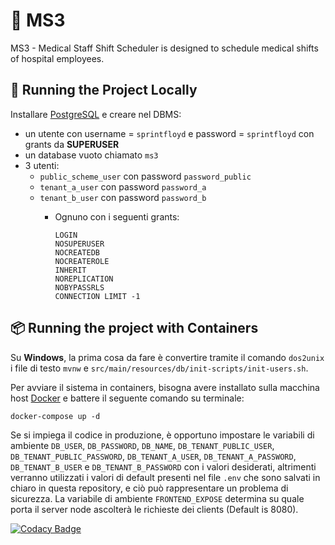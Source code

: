 # 🏥 MS3
MS3 - Medical Staff Shift Scheduler is designed to schedule medical shifts of hospital employees.

## 🚀 Running the Project Locally
Installare [PostgreSQL](https://www.postgresql.org/) e creare nel DBMS:
* un utente con username = `sprintfloyd` e password = `sprintfloyd` con grants da **SUPERUSER**
* un database vuoto chiamato `ms3`
* 3 utenti:
  * `public_scheme_user` con password `password_public`
  * `tenant_a_user` con password `password_a`
  * `tenant_b_user` con password `password_b`
    * Ognuno con i seguenti grants:
      
      ```
      LOGIN
      NOSUPERUSER
      NOCREATEDB
      NOCREATEROLE
      INHERIT
      NOREPLICATION
      NOBYPASSRLS
      CONNECTION LIMIT -1
      ```

## 📦 Running the project with Containers
Su **Windows**, la prima cosa da fare è convertire tramite il comando `dos2unix` i file di testo `mvnw` e `src/main/resources/db/init-scripts/init-users.sh`.

Per avviare il sistema in containers, bisogna avere installato sulla macchina host [Docker](https://www.docker.com/) e battere il seguente comando su terminale:
```
docker-compose up -d
```
Se si impiega il codice in produzione, è opportuno impostare le variabili di ambiente `DB_USER`, `DB_PASSWORD`, `DB_NAME`, `DB_TENANT_PUBLIC_USER`, `DB_TENANT_PUBLIC_PASSWORD`, `DB_TENANT_A_USER`, `DB_TENANT_A_PASSWORD`, `DB_TENANT_B_USER` e `DB_TENANT_B_PASSWORD` con i valori desiderati, altrimenti verranno utilizzati i valori di default presenti nel file `.env` che sono salvati in chiaro in questa repository, e ciò può rappresentare un problema di sicurezza.
La variabile di ambiente `FRONTEND_EXPOSE` determina su quale porta il server node ascolterà le richieste dei clients (Default is 8080).

[![Codacy Badge](https://app.codacy.com/project/badge/Grade/90c0c1712b2141c2a3bfd8e243cd598a)](https://app.codacy.com/gh/CSW-Teams/MS3/dashboard?utm_source=gh&utm_medium=referral&utm_content=&utm_campaign=Badge_grade)
